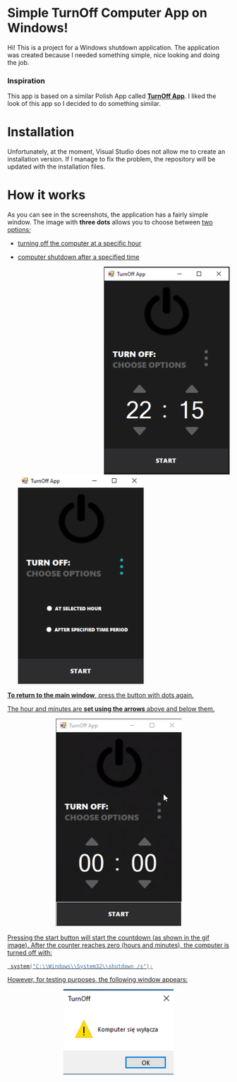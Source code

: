 # Simple TurnOff Computer App on Windows!

Hi! This is a project for a Windows shutdown application. The application was created because I needed something simple, nice looking and doing the job.
### Inspiration
This app is based on a similar Polish App called [**TurnOff App**](https://www.dobreprogramy.pl/turn-off-app,program,windows,6628443308762753).
I liked the look of this app so I decided to do something similar.

# Installation

Unfortunately, at the moment, Visual Studio does not allow me to create an installation version. If I manage to fix the problem, the repository will be updated with the installation files.


# How it works

As you can see in the screenshots, the application has a fairly simple window. The image with **three dots** allows you to choose between <u>two options<u>:
- turning off the computer at a specific hour
- computer shutdown after a specified time

  <img src="https://github.com/m-dabrowsky/TurnOff-Computer/blob/master/Description/TurnOff%20App%20screen%201.png" width="285" align="right"> 
  <img src="https://github.com/m-dabrowsky/TurnOff-Computer/blob/master/Description/Turrn%20Off%20App%20screen%202.png" width="285">


 **To return to the main window**, press the button with dots again.

The hour and minutes are **set using the arrows** above and below them.
<p align="center">
  <img src="https://github.com/m-dabrowsky/TurnOff-Computer/blob/master/Description/2.gif" width="285">
</p>

Pressing the start button will start the countdown (as shown in the gif image).
After the counter reaches zero (hours and minutes), the computer is turned off with:
```c++
 system("C:\\Windows\\System32\\shutdown /s");
   ```

However, for testing purposes, the following window appears:
<p align="center">
<img src="https://github.com/m-dabrowsky/TurnOff-Computer/blob/master/Description/warning.png" width="250">
</p>
